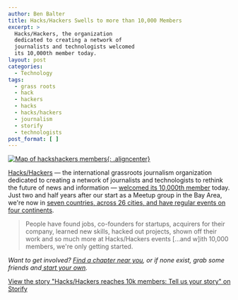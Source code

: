 ```yaml
---
author: Ben Balter
title: Hacks/Hackers Swells to more than 10,000 Members
excerpt: >
  Hacks/Hackers, the organization
  dedicated to creating a network of
  journalists and technologists welcomed
  its 10,000th member today.
layout: post
categories:
  - Technology
tags:
  - grass roots
  - hack
  - hackers
  - hacks
  - hacks/hackers
  - journalism
  - storify
  - technologists
post_format: [ ]
---
```


[![Map of hackshackers members](http://ben.balter.com/wp-content/uploads/2012/04/hacks-hackers-10k.png){: .aligncenter}][1]

[Hacks/Hackers][2] — the international grassroots journalism organization dedicated to creating a network of journalists and technologists to rethink the future of news and information — [welcomed its 10,000th member][3] today. Just two and half years after our start as a Meetup group in the Bay Area, we're now in [seven countries, across 26 cities, and have regular events on four continents][4].

> People have found jobs, co-founders for startups, acquirers for their company, learned new skills, hacked out projects, shown off their work and so much more at Hacks/Hackers events \[...and w\]ith 10,000 members, we're only getting started.

*Want to get involved? [Find a chapter near you][5], or if none exist, grab some friends and[ start your own][6].*

[View the story "Hacks/Hackers reaches 10k members: Tell us your story" on Storify][7]

[1]: http://ben.balter.com/wp-content/uploads/2012/04/hacks-hackers-10k.png
[2]: http://hackshackers.com/
[3]: http://hackshackers.com/blog/2012/04/19/hackshackers-passes-10k-members-worldwide/
[4]: http://hackshackers.meetup.com/
[5]: http://hackshackers.com/chapters/
[6]: http://hackshackers.com/chapters/meetups/
[7]: http://storify.com/burtherman/hacks-hackers-reaches-10k-members-tell-us-your-sto.html
